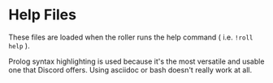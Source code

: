 # Help Files
These files are loaded when the roller runs the help command ( i.e. `!roll help` ).

Prolog syntax highlighting is used because it's the most versatile and usable one that Discord offers. Using asciidoc or bash doesn't really work at all.